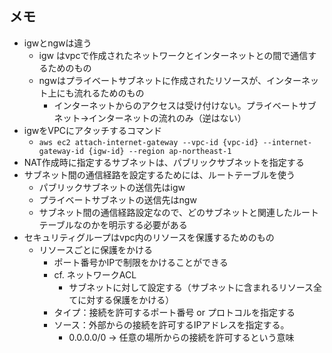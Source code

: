 ## メモ

- igwとngwは違う
  - igw はvpcで作成されたネットワークとインターネットとの間で通信するためのもの
  - ngwはプライベートサブネットに作成されたリソースが、インターネット上にも流れるためのもの
    - インターネットからのアクセスは受け付けない。プライベートサブネット→インターネットの流れのみ（逆はない）
- igwをVPCにアタッチするコマンド
  - `aws ec2 attach-internet-gateway --vpc-id {vpc-id} --internet-gateway-id {igw-id} --region ap-northeast-1`
- NAT作成時に指定するサブネットは、パブリックサブネットを指定する
- サブネット間の通信経路を設定するためには、ルートテーブルを使う
  - パブリックサブネットの送信先はigw
  - プライベートサブネットの送信先はngw
  - サブネット間の通信経路設定なので、どのサブネットと関連したルートテーブルなのかを明示する必要がある
- セキュリティグループはvpc内のリソースを保護するためのもの
  - リソースごとに保護をかける
    - ポート番号かIPで制限をかけることができる
    - cf. ネットワークACL
      - サブネットに対して設定する（サブネットに含まれるリソース全てに対する保護をかける）
    - タイプ：接続を許可するポート番号 or プロトコルを指定する
    - ソース：外部からの接続を許可するIPアドレスを指定する。
      - 0.0.0.0/0 → 任意の場所からの接続を許可するという意味